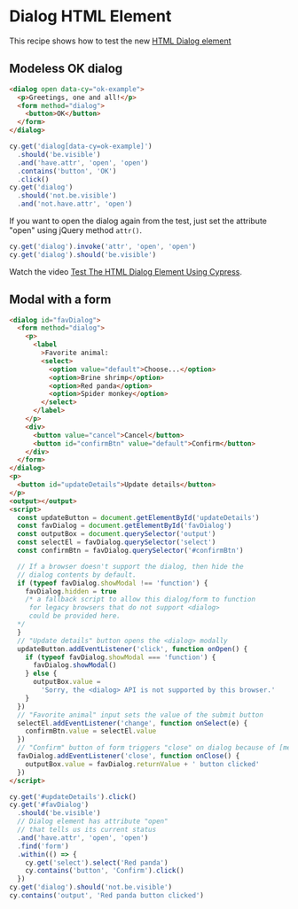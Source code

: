 # Dialog HTML Element

This recipe shows how to test the new [HTML Dialog element](https://developer.mozilla.org/en-US/docs/Web/HTML/Element/dialog)

## Modeless OK dialog

<!-- fiddle Modeless OK dialog -->

```html
<dialog open data-cy="ok-example">
  <p>Greetings, one and all!</p>
  <form method="dialog">
    <button>OK</button>
  </form>
</dialog>
```

```js
cy.get('dialog[data-cy=ok-example]')
  .should('be.visible')
  .and('have.attr', 'open', 'open')
  .contains('button', 'OK')
  .click()
cy.get('dialog')
  .should('not.be.visible')
  .and('not.have.attr', 'open')
```

If you want to open the dialog again from the test, just set the attribute "open" using jQuery method `attr()`.

```js
cy.get('dialog').invoke('attr', 'open', 'open')
cy.get('dialog').should('be.visible')
```

Watch the video [Test The HTML Dialog Element Using Cypress](https://youtu.be/E4Thn8FAcWI).

<!-- fiddle-end -->

## Modal with a form

<!-- fiddle Modal with a form -->

```html
<dialog id="favDialog">
  <form method="dialog">
    <p>
      <label
        >Favorite animal:
        <select>
          <option value="default">Choose...</option>
          <option>Brine shrimp</option>
          <option>Red panda</option>
          <option>Spider monkey</option>
        </select>
      </label>
    </p>
    <div>
      <button value="cancel">Cancel</button>
      <button id="confirmBtn" value="default">Confirm</button>
    </div>
  </form>
</dialog>
<p>
  <button id="updateDetails">Update details</button>
</p>
<output></output>
<script>
  const updateButton = document.getElementById('updateDetails')
  const favDialog = document.getElementById('favDialog')
  const outputBox = document.querySelector('output')
  const selectEl = favDialog.querySelector('select')
  const confirmBtn = favDialog.querySelector('#confirmBtn')

  // If a browser doesn't support the dialog, then hide the
  // dialog contents by default.
  if (typeof favDialog.showModal !== 'function') {
    favDialog.hidden = true
    /* a fallback script to allow this dialog/form to function
     for legacy browsers that do not support <dialog>
     could be provided here.
  */
  }
  // "Update details" button opens the <dialog> modally
  updateButton.addEventListener('click', function onOpen() {
    if (typeof favDialog.showModal === 'function') {
      favDialog.showModal()
    } else {
      outputBox.value =
        'Sorry, the <dialog> API is not supported by this browser.'
    }
  })
  // "Favorite animal" input sets the value of the submit button
  selectEl.addEventListener('change', function onSelect(e) {
    confirmBtn.value = selectEl.value
  })
  // "Confirm" button of form triggers "close" on dialog because of [method="dialog"]
  favDialog.addEventListener('close', function onClose() {
    outputBox.value = favDialog.returnValue + ' button clicked'
  })
</script>
```

```js
cy.get('#updateDetails').click()
cy.get('#favDialog')
  .should('be.visible')
  // Dialog element has attribute "open"
  // that tells us its current status
  .and('have.attr', 'open', 'open')
  .find('form')
  .within(() => {
    cy.get('select').select('Red panda')
    cy.contains('button', 'Confirm').click()
  })
cy.get('dialog').should('not.be.visible')
cy.contains('output', 'Red panda button clicked')
```

<!-- fiddle-end -->
